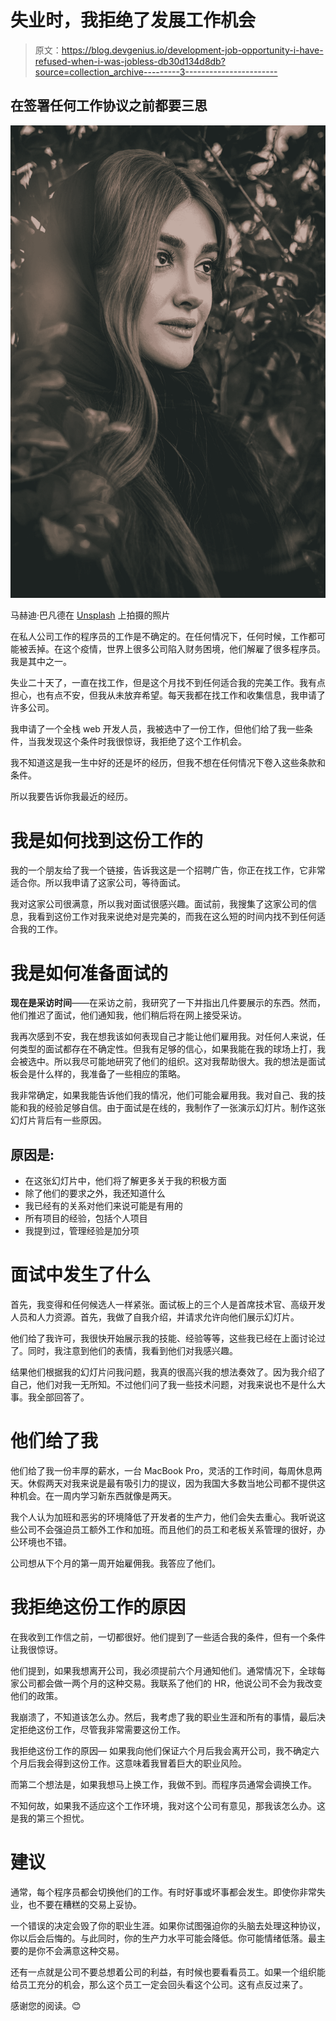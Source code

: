 # 失业时，我拒绝了发展工作机会

> 原文：<https://blog.devgenius.io/development-job-opportunity-i-have-refused-when-i-was-jobless-db30d134d8db?source=collection_archive---------3----------------------->

## 在签署任何工作协议之前都要三思

![](img/73988f4f06614d35c2c5a0816f2d1a8e.png)

马赫迪·巴凡德在 [Unsplash](https://unsplash.com?utm_source=medium&utm_medium=referral) 上拍摄的照片

在私人公司工作的程序员的工作是不确定的。在任何情况下，任何时候，工作都可能被丢掉。在这个疫情，世界上很多公司陷入财务困境，他们解雇了很多程序员。我是其中之一。

失业二十天了，一直在找工作，但是这个月找不到任何适合我的完美工作。我有点担心，也有点不安，但我从未放弃希望。每天我都在找工作和收集信息，我申请了许多公司。

我申请了一个全栈 web 开发人员，我被选中了一份工作，但他们给了我一些条件，当我发现这个条件时我很惊讶，我拒绝了这个工作机会。

我不知道这是我一生中好的还是坏的经历，但我不想在任何情况下卷入这些条款和条件。

所以我要告诉你我最近的经历。

# 我是如何找到这份工作的

我的一个朋友给了我一个链接，告诉我这是一个招聘广告，你正在找工作，它非常适合你。所以我申请了这家公司，等待面试。

我对这家公司很满意，所以我对面试很感兴趣。面试前，我搜集了这家公司的信息，我看到这份工作对我来说绝对是完美的，而我在这么短的时间内找不到任何适合我的工作。

# 我是如何准备面试的

**现在是采访时间**——在采访之前，我研究了一下并指出几件要展示的东西。然而，他们推迟了面试，他们通知我，他们稍后将在网上接受采访。

我再次感到不安，我在想我该如何表现自己才能让他们雇用我。对任何人来说，任何类型的面试都存在不确定性。但我有足够的信心，如果我能在我的球场上打，我会被选中。所以我尽可能地研究了他们的组织。这对我帮助很大。我的想法是面试板会是什么样的，我准备了一些相应的策略。

我非常确定，如果我能告诉他们我的情况，他们可能会雇用我。我对自己、我的技能和我的经验足够自信。由于面试是在线的，我制作了一张演示幻灯片。制作这张幻灯片背后有一些原因。

## 原因是:

*   在这张幻灯片中，他们将了解更多关于我的积极方面
*   除了他们的要求之外，我还知道什么
*   我已经有的关系对他们来说可能是有用的
*   所有项目的经验，包括个人项目
*   我提到过，管理经验是加分项

# 面试中发生了什么

首先，我变得和任何候选人一样紧张。面试板上的三个人是首席技术官、高级开发人员和人力资源。首先，我做了自我介绍，并请求允许向他们展示幻灯片。

他们给了我许可，我很快开始展示我的技能、经验等等，这些我已经在上面讨论过了。同时，我注意到他们的表情，我看到他们对我感兴趣。

结果他们根据我的幻灯片问我问题，我真的很高兴我的想法奏效了。因为我介绍了自己，他们对我一无所知。不过他们问了我一些技术问题，对我来说也不是什么大事。我全部回答了。

# 他们给了我

他们给了我一份丰厚的薪水，一台 MacBook Pro，灵活的工作时间，每周休息两天。休假两天对我来说是最有吸引力的提议，因为我国大多数当地公司都不提供这种机会。在一周内学习新东西就像是两天。

我个人认为加班和恶劣的环境降低了开发者的生产力，他们会失去重心。我听说这些公司不会强迫员工额外工作和加班。而且他们的员工和老板关系管理的很好，办公环境也不错。

公司想从下个月的第一周开始雇佣我。我答应了他们。

# 我拒绝这份工作的原因

在我收到工作信之前，一切都很好。他们提到了一些适合我的条件，但有一个条件让我很惊讶。

他们提到，如果我想离开公司，我必须提前六个月通知他们。通常情况下，全球每家公司都会做一两个月的这种交易。我联系了他们的 HR，他说公司不会为我改变他们的政策。

我崩溃了，不知道该怎么办。然后，我考虑了我的职业生涯和所有的事情，最后决定拒绝这份工作，尽管我非常需要这份工作。

我拒绝这份工作的原因— 如果我向他们保证六个月后我会离开公司，我不确定六个月后我会得到这份工作。这意味着我冒着巨大的职业风险。

而第二个想法是，如果我想马上换工作，我做不到。而程序员通常会调换工作。

不知何故，如果我不适应这个工作环境，我对这个公司有意见，那我该怎么办。这是我的第三个担忧。

# 建议

通常，每个程序员都会切换他们的工作。有时好事或坏事都会发生。即使你非常失业，也不要在糟糕的交易上妥协。

一个错误的决定会毁了你的职业生涯。如果你试图强迫你的头脑去处理这种协议，你以后会后悔的。与此同时，你的生产力水平可能会降低。你可能情绪低落。最主要的是你不会满意这种交易。

还有一点就是公司不要总想着公司的利益，有时候也要看看员工。如果一个组织能给员工充分的机会，那么这个员工一定会回头看这个公司。这有点反过来了。

感谢您的阅读。😊